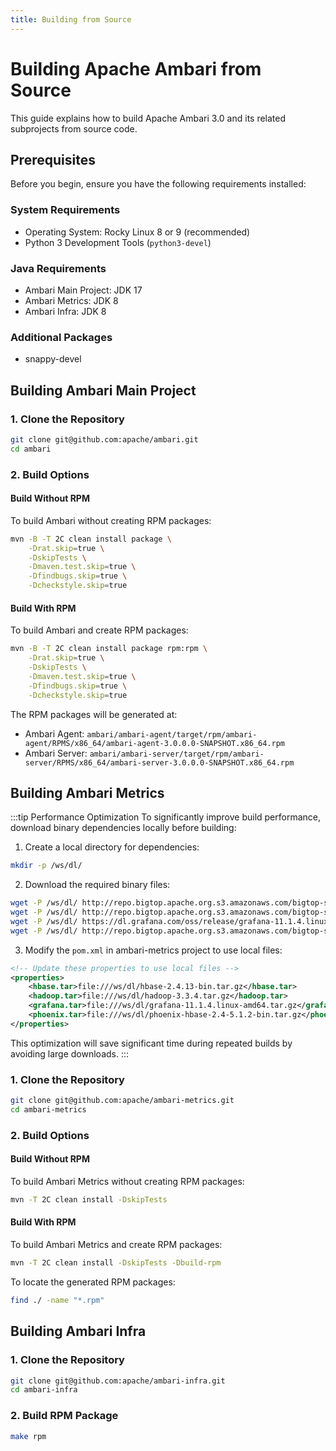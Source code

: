 ```yaml
---
title: Building from Source
---
```


# Building Apache Ambari from Source

This guide explains how to build Apache Ambari 3.0 and its related subprojects from source code.

## Prerequisites

Before you begin, ensure you have the following requirements installed:

### System Requirements
- Operating System: Rocky Linux 8 or 9 (recommended)
- Python 3 Development Tools (`python3-devel`)

### Java Requirements
- Ambari Main Project: JDK 17
- Ambari Metrics: JDK 8
- Ambari Infra: JDK 8

### Additional Packages
- snappy-devel

## Building Ambari Main Project

### 1. Clone the Repository
```bash
git clone git@github.com:apache/ambari.git
cd ambari
```

### 2. Build Options

#### Build Without RPM
To build Ambari without creating RPM packages:
```bash
mvn -B -T 2C clean install package \
    -Drat.skip=true \
    -DskipTests \
    -Dmaven.test.skip=true \
    -Dfindbugs.skip=true \
    -Dcheckstyle.skip=true
```

#### Build With RPM
To build Ambari and create RPM packages:
```bash
mvn -B -T 2C clean install package rpm:rpm \
    -Drat.skip=true \
    -DskipTests \
    -Dmaven.test.skip=true \
    -Dfindbugs.skip=true \
    -Dcheckstyle.skip=true
```

The RPM packages will be generated at:
- Ambari Agent: `ambari/ambari-agent/target/rpm/ambari-agent/RPMS/x86_64/ambari-agent-3.0.0.0-SNAPSHOT.x86_64.rpm`
- Ambari Server: `ambari/ambari-server/target/rpm/ambari-server/RPMS/x86_64/ambari-server-3.0.0.0-SNAPSHOT.x86_64.rpm`

## Building Ambari Metrics

:::tip Performance Optimization
To significantly improve build performance, download binary dependencies locally before building:

1. Create a local directory for dependencies:
```bash
mkdir -p /ws/dl/
```

2. Download the required binary files:
```bash
wget -P /ws/dl/ http://repo.bigtop.apache.org.s3.amazonaws.com/bigtop-stack-binary/3.2.0/centos-7/x86_64/hbase-2.4.13-bin.tar.gz
wget -P /ws/dl/ http://repo.bigtop.apache.org.s3.amazonaws.com/bigtop-stack-binary/3.2.0/centos-7/x86_64/hadoop-3.3.4.tar.gz
wget -P /ws/dl/ https://dl.grafana.com/oss/release/grafana-11.1.4.linux-amd64.tar.gz
wget -P /ws/dl/ http://repo.bigtop.apache.org.s3.amazonaws.com/bigtop-stack-binary/3.2.0/centos-7/x86_64/phoenix-hbase-2.4-5.1.2-bin.tar.gz
```

3. Modify the `pom.xml` in ambari-metrics project to use local files:
```xml
<!-- Update these properties to use local files -->
<properties>
    <hbase.tar>file:///ws/dl/hbase-2.4.13-bin.tar.gz</hbase.tar>
    <hadoop.tar>file:///ws/dl/hadoop-3.3.4.tar.gz</hadoop.tar>
    <grafana.tar>file:///ws/dl/grafana-11.1.4.linux-amd64.tar.gz</grafana.tar>
    <phoenix.tar>file:///ws/dl/phoenix-hbase-2.4-5.1.2-bin.tar.gz</phoenix.tar>
</properties>
```

This optimization will save significant time during repeated builds by avoiding large downloads.
:::

### 1. Clone the Repository
```bash
git clone git@github.com:apache/ambari-metrics.git
cd ambari-metrics
```

### 2. Build Options

#### Build Without RPM
To build Ambari Metrics without creating RPM packages:
```bash
mvn -T 2C clean install -DskipTests
```

#### Build With RPM
To build Ambari Metrics and create RPM packages:
```bash
mvn -T 2C clean install -DskipTests -Dbuild-rpm
```

To locate the generated RPM packages:
```bash
find ./ -name "*.rpm"
```

## Building Ambari Infra

### 1. Clone the Repository
```bash
git clone git@github.com:apache/ambari-infra.git
cd ambari-infra
```

### 2. Build RPM Package
```bash
make rpm
```
